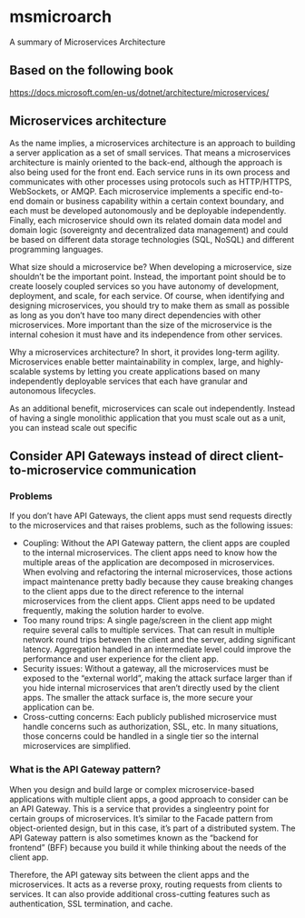 # msmicroarch
A summary of Microservices Architecture

## Based on the following book

https://docs.microsoft.com/en-us/dotnet/architecture/microservices/

## Microservices architecture 

As the name implies, a microservices architecture is an approach to building a server application as a set of small services. That means a microservices architecture is mainly oriented to the back-end, although the approach is also being used for the front end. Each service runs in its own process and communicates with other processes using protocols such as HTTP/HTTPS, WebSockets, or AMQP. Each microservice implements a specific end-to-end domain or business capability within a certain context boundary, and each must be developed autonomously and be deployable independently. Finally, each microservice should own its related domain data model and domain logic (sovereignty and decentralized data management) and could be based on different data storage technologies (SQL, NoSQL) and different programming languages. 

What size should a microservice be? When developing a microservice, size shouldn’t be the important point. Instead, the important point should be to create loosely coupled services so you have autonomy of development, deployment, and scale, for each service. Of course, when identifying and designing microservices, you should try to make them as small as possible as long as you don’t have too many direct dependencies with other microservices. More important than the size of the microservice is the internal cohesion it must have and its independence from other services. 

Why a microservices architecture? In short, it provides long-term agility. Microservices enable better maintainability in complex, large, and highly-scalable systems by letting you create applications based on many independently deployable services that each have granular and autonomous lifecycles. 

As an additional benefit, microservices can scale out independently. Instead of having a single monolithic application that you must scale out as a unit, you can instead scale out specific 

## Consider API Gateways instead of direct client-to-microservice communication 

### Problems

If you don’t have API Gateways, the client apps must send requests directly to the microservices and that raises problems, such as the following issues: 

- Coupling: Without the API Gateway pattern, the client apps are coupled to the internal microservices. The client apps need to know how the multiple areas of the application are decomposed in microservices. When evolving and refactoring the internal microservices, those actions impact maintenance pretty badly because they cause breaking changes to the client apps due to the direct reference to the internal microservices from the client apps. Client apps need to be updated frequently, making the solution harder to evolve. 
- Too many round trips: A single page/screen in the client app might require several calls to multiple services. That can result in multiple network round trips between the client and the server, adding significant latency. Aggregation handled in an intermediate level could improve the performance and user experience for the client app. 
- Security issues: Without a gateway, all the microservices must be exposed to the “external world”, making the attack surface larger than if you hide internal microservices that aren’t directly used by the client apps. The smaller the attack surface is, the more secure your application can be. 
- Cross-cutting concerns: Each publicly published microservice must handle concerns such as authorization, SSL, etc. In many situations, those concerns could be handled in a single tier so the internal microservices are simplified.

### What is the API Gateway pattern? 

When you design and build large or complex microservice-based applications with multiple client apps, a good approach to consider can be an API Gateway. This is a service that provides a singleentry point for certain groups of microservices. It’s similar to the Facade pattern from object-oriented design, but in this case, it’s part of a distributed system. The API Gateway pattern is also sometimes known as the “backend for frontend” (BFF) because you build it while thinking about the needs of the client app. 

Therefore, the API gateway sits between the client apps and the microservices. It acts as a reverse proxy, routing requests from clients to services. It can also provide additional cross-cutting features such as authentication, SSL termination, and cache. 
